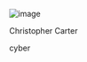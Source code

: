 ![image](https://github.com/Chrstphrcrtr/Chrstphrcrtr.github.io/assets/156831678/fe25d0bf-80a2-45af-964e-8fcfc532594a) 

Christopher Carter


cyber
